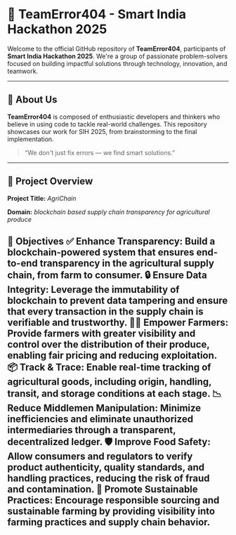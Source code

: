 # 🚫 TeamError404 - Smart India Hackathon 2025

Welcome to the official GitHub repository of **TeamError404**, participants of **Smart India Hackathon 2025**. We're a group of passionate problem-solvers focused on building impactful solutions through technology, innovation, and teamwork.

---

## 🧠 About Us

**TeamError404** is composed of enthusiastic developers and thinkers who believe in using code to tackle real-world challenges. This repository showcases our work for SIH 2025, from brainstorming to the final implementation.
> “We don't just fix errors — we find smart solutions.”

---

## 🚀 Project Overview

**Project Title:** *AgriChain*  

**Domain:** *blockchain based supply chain transparency for agricultural produce*  

**🎯 Objectives**
✅ Enhance Transparency: Build a blockchain-powered system that ensures end-to-end transparency in the agricultural supply chain, from farm to consumer.
🔒 Ensure Data Integrity: Leverage the immutability of blockchain to prevent data tampering and ensure that every transaction in the supply chain is verifiable and trustworthy.
🧑‍🌾 Empower Farmers: Provide farmers with greater visibility and control over the distribution of their produce, enabling fair pricing and reducing exploitation.
📦 Track & Trace: Enable real-time tracking of agricultural goods, including origin, handling, transit, and storage conditions at each stage.
📉 Reduce Middlemen Manipulation: Minimize inefficiencies and eliminate unauthorized intermediaries through a transparent, decentralized ledger.
🛡️ Improve Food Safety: Allow consumers and regulators to verify product authenticity, quality standards, and handling practices, reducing the risk of fraud and contamination.
🌱 Promote Sustainable Practices: Encourage responsible sourcing and sustainable farming by providing visibility into farming practices and supply chain behavior.
---



